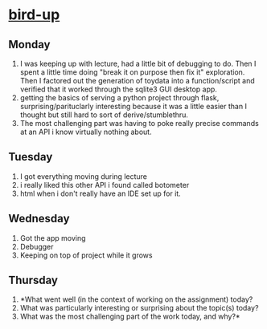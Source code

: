 # [bird-up](https://github.com/quinn-dougherty/bird-up)

## Monday
1. I was keeping up with lecture, had a little bit of debugging to do. Then I spent a little time doing "break it on purpose then fix it" exploration. Then I factored out the generation of toydata into a function/script and verified that it worked through the sqlite3 GUI desktop app. 
2. getting the basics of serving a python project through flask, surprising/parituclarly interesting because it was a little easier than I thought but still hard to sort of derive/stumblethru.  
3. The most challenging part was having to poke really precise commands at an API i know virtually nothing about. 

## Tuesday
1. I got everything moving during lecture
2. i really liked this other API i found called botometer
3. html when i don't really have an IDE set up for it.

## Wednesday
1. Got the app moving
2. Debugger 
3. Keeping on top of project while it grows 

## Thursday
1. *What went well (in the context of working on the assignment) today?
2. What was particularly interesting or surprising about the topic(s) today?
3. What was the most challenging part of the work today, and why?*



